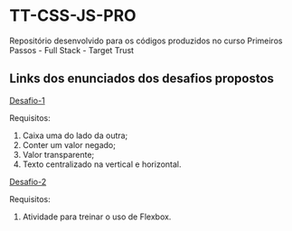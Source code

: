 # TT-CSS-JS-PRO

Repositório desenvolvido para os códigos produzidos no curso Primeiros Passos - Full Stack - Target Trust


## Links dos enunciados dos desafios propostos

[Desafio-1](https://user-images.githubusercontent.com/70857700/158232211-d642ed96-8d16-4b2a-9702-449ca152e3ec.png)

Requisitos:
  
  1. Caixa uma do lado da outra;
  2. Conter um valor negado;
  3. Valor transparente;
  4. Texto centralizado na vertical e horizontal.


[Desafio-2](https://user-images.githubusercontent.com/70857700/158226385-8e5cf83f-7f56-4829-ae5c-ffc451478a6a.PNG)

Requisitos:
  
  1. Atividade para treinar o uso de Flexbox.



